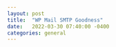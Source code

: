 ```yaml
---
layout: post
title:  "WP Mail SMTP Goodness"
date:   2022-03-30 07:40:00 -0400
categories: general
---
```


